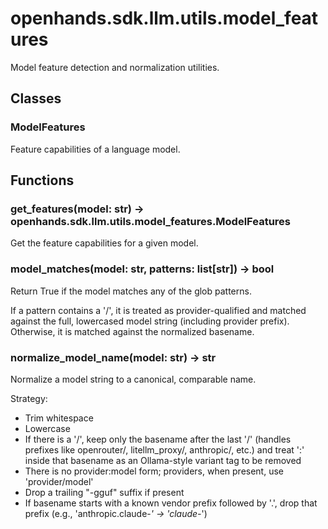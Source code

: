 # openhands.sdk.llm.utils.model_features

Model feature detection and normalization utilities.

## Classes

### ModelFeatures

Feature capabilities of a language model.

## Functions

### get_features(model: str) -> openhands.sdk.llm.utils.model_features.ModelFeatures

Get the feature capabilities for a given model.

### model_matches(model: str, patterns: list[str]) -> bool

Return True if the model matches any of the glob patterns.

If a pattern contains a '/', it is treated as provider-qualified and matched
against the full, lowercased model string (including provider prefix).
Otherwise, it is matched against the normalized basename.

### normalize_model_name(model: str) -> str

Normalize a model string to a canonical, comparable name.

Strategy:
- Trim whitespace
- Lowercase
- If there is a '/', keep only the basename after the last '/'
  (handles prefixes like openrouter/, litellm_proxy/, anthropic/, etc.)
  and treat ':' inside that basename as an Ollama-style variant tag to be removed
- There is no provider:model form; providers, when present, use 'provider/model'
- Drop a trailing "-gguf" suffix if present
- If basename starts with a known vendor prefix followed by '.', drop that prefix
  (e.g., 'anthropic.claude-*' -> 'claude-*')

